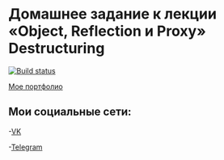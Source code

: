 # Домашнее задание к лекции «Object, Reflection и Proxy» Destructuring

[![Build status](https://ci.appveyor.com/api/projects/status/td10g761fyhsm70p?svg=true)](https://ci.appveyor.com/project/Kiraradi/ajs-task-6-2-by-kiraradi)

[Мое портфолио](https://kiraradi.github.io/Portfolio/)

## Мои социальные сети:
-[VK](https://vk.com/thedomino2)

-[Telegram](https://t.me/Kiraradi)